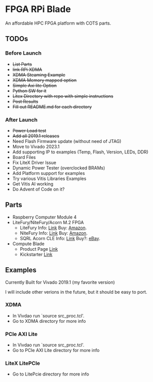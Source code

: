# FPGA RPi Blade
An affordable HPC FPGA platform with COTS parts. 

## TODOs

### Before Launch
  * ~~List Parts~~
  * ~~link RPi XDMA~~
  * ~~XDMA Steaming Example~~
  * ~~XDMA Memory mapped option~~
  * ~~Simple Axi lite Option~~
  * ~~Python SW for it~~
  * ~~Litex Directory with repo with simple instructions~~
  * ~~Post Results~~
  * ~~Fill out README.md for each directory~~

### After Launch
  * ~~Power Load test~~
  * ~~Add all 2019.1 releases~~
  * Need Flash Firmware update (without need of JTAG)
  * Move to Vivado 2023.1 
  * Add supporting IP to examples (Temp, Flash, Version, LEDs, DDR)
  * Board Files
  * Fix LiteX Driver Issue
  * Dynamic Power Tester (overclocked BRAMs)
  * Add Platform support for examples
  * Try various Vitis Libraries Examples
  * Get Vitis AI working
  * Do Advent of Code on it?

## Parts
 * Raspberry Computer Module 4
 * LiteFury/NiteFury/Acorn M.2 FPGA
   * LiteFury Info: [Link](https://rhsresearch.com/products/litefury) Buy: [Amazon](https://www.amazon.com/RHS-Research-Litefury-Artix-7-Development/dp/B08BKSVJH5).
   * NiteFury Info: [Link](https://rhsresearch.com/collections/rhs-public/products/nitefury-xilinx-artix-fpga-kit-in-nvme-ssd-form-factor-2280-key-m)  Buy: [Amazon](https://www.amazon.com/RHS-Research-Litefury-Artix-7-Development/dp/B0B9FMBF6C).
   * SQRL Acorn CLE Info: [Link](https://web.archive.org/web/20190619181059/http://squirrelsresearch.com/acorn-cle-215-plus/)  Buy?: [eBay](https://www.ebay.com/sch/i.html?_from=R40&_trksid=p2334524.m570.l1313&_nkw=SQRL+Acorn+cle+215%2B+FPGA&_sacat=0&LH_TitleDesc=0&_odkw=SQRL+Acorn+cle+215+FPGA&_osacat=0).
 * Compute Blade
   * Product Page [Link](https://computeblade.com/)
   * Kickstarter [Link](https://www.kickstarter.com/projects/uptimelab/compute-blade?ref=ae6z7n)

## Examples
Currently Built for Vivado 2019.1 (my favorite version)

I will include other verions in the future, but it should be easy to port.

### XDMA
  * In Vivdao run `source src_proc.tcl'.
  * Go to XDMA directory for more info

### PCIe AXI Lite
  * In Vivdao run `source src_proc.tcl'.
  * Go to PCIe AXI Lite directory for more info

### LiteX LitePCIe
  * Go to LitePcie directory for more info


